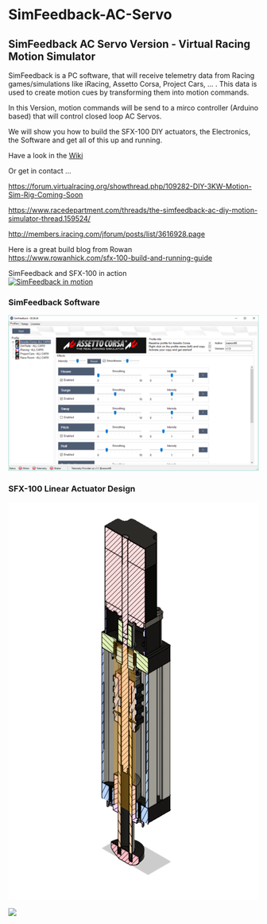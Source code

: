 # SimFeedback-AC-Servo

## SimFeedback AC Servo Version - Virtual Racing Motion Simulator 

SimFeedback is a PC software, that will receive telemetry data from Racing games/simulations like iRacing, Assetto Corsa, Project Cars, ... . This data is used to create motion cues by transforming them into motion commands.

In this Version, motion commands will be send to a mirco controller (Arduino based) that will control closed loop AC Servos.

We will show you how to build the SFX-100 DIY actuators, the Electronics, the Software and get all of this up and running.

Have a look in the [Wiki](../../wiki)

Or get in contact ...

https://forum.virtualracing.org/showthread.php/109282-DIY-3KW-Motion-Sim-Rig-Coming-Soon

https://www.racedepartment.com/threads/the-simfeedback-ac-diy-motion-simulator-thread.159524/

http://members.iracing.com/jforum/posts/list/3616928.page

Here is a great build blog from Rowan<br>
https://www.rowanhick.com/sfx-100-build-and-running-guide

SimFeedback and SFX-100 in action<br>
[![SimFeedback in motion](https://img.youtube.com/vi/oKyzBDKgwR0/0.jpg)](https://www.youtube.com/watch?v=oKyzBDKgwR0)

### SimFeedback Software

![](./Docs/SimFeedback.png)

### SFX-100 Linear Actuator Design

![](./Docs/SFX100.png)

![](https://github.com/SimFeedback/SimFeedback-AC-Servo/raw/master/Docs/21_assembly.jpg)
